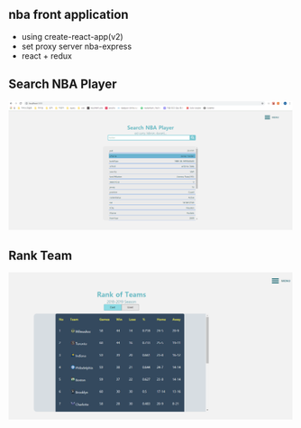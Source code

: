 ## nba front application
- using create-react-app(v2)
- set proxy server nba-express
- react + redux

## Search NBA Player
![Alt text](/screenshot/nba_search.PNG "Optional title")

## Rank Team
![Alt text](/screenshot/nba_rank.PNG "Optional title")
